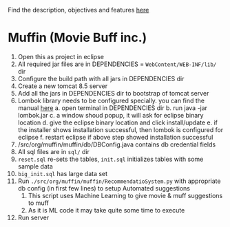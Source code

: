 Find the description, objectives and features [here](https://docs.google.com/document/d/1T4aY3V217nW8-nuqcLnUf_MiMWuC4puRzr35suoU8S8/edit?usp=sharing)

Muffin (Movie Buff inc.)
=
1. Open this as project in eclipse
2. All required jar files are in DEPENDENCIES = `WebContent/WEB-INF/lib/` dir
3. Configure the build path with all jars in DEPENDENCIES dir
4. Create a new tomcat 8.5 server
5. Add all the jars in DEPENDENCIES dir to bootstrap of tomcat server
6. Lombok library needs to be configured specially. you can find the manual [here](https://howtodoinjava.com/automation/lombok-eclipse-installation-examples/)
	a. open terminal in DEPENDENCIES dir
	b. run java -jar lombok.jar
	c. a window shoud popup, it will ask for eclipse binary location
	d. give the eclipse binary location and click install/update
	e. if the installer shows installation successful, then lombok is configured for eclipse
	f. restart eclipse if above step showed installation successful
7. /src/org/muffin/muffin/db/DBConfig.java contains db credential fields
8. All sql files are in `sql/` dir
9. `reset.sql` re-sets the tables, `init.sql` initializes tables with some sample data
10. `big_init.sql` has large data set
11. Run `./src/org/muffin/muffin/RecommendatioSystem.py` with appropriate db config (in first few lines) to setup Automated suggestions
       1. This script uses Machine Learning to give movie & muff suggestions to muff
       1. As it is ML code it may take quite some time to execute
12. Run server
